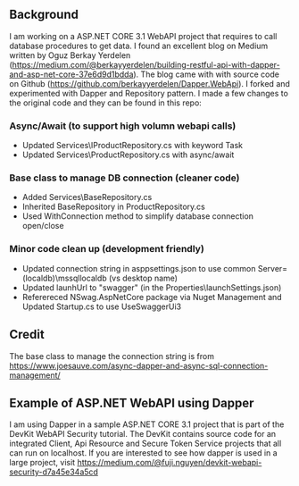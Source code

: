 ## Background
I am working on a ASP.NET CORE 3.1 WebAPI project that requires to call database procedures to get data.  I found an excellent blog on Medium written by Oguz Berkay Yerdelen (https://medium.com/@berkayyerdelen/building-restful-api-with-dapper-and-asp-net-core-37e6d9d1bdda).  The blog came with with source code on Github (https://github.com/berkayyerdelen/Dapper.WebApi).  I forked and experimented with Dapper and Repository pattern.  I made a few changes to the original code and they can be found in this repo:

### Async/Await (to support high volumn webapi calls)
- Updated Services\IProductRepository.cs with keyword Task
- Updated Services\ProductRepository.cs with async/await

### Base class to manage DB connection (cleaner code)
- Added Services\BaseRepository.cs 
- Inherited BaseRepository in ProductRepository.cs
- Used WithConnection method to simplify database connection open/close

### Minor code clean up (development friendly)
- Updated connection string in asppsettings.json to use common Server=(localdb)\\mssqllocaldb (vs desktop name)
- Updated launhUrl to "swagger" (in the Properties\launchSettings.json)
- Referereced NSwag.AspNetCore package via Nuget Management and Updated Startup.cs to use UseSwaggerUi3

## Credit
The base class to manage the connection string is from https://www.joesauve.com/async-dapper-and-async-sql-connection-management/

## Example of ASP.NET WebAPI using Dapper
I am using Dapper in a sample ASP.NET CORE 3.1 project that is part of the DevKit WebAPI Security tutorial.  The DevKit contains source code for an integrated Client, Api Resource and Secure Token Service projects that all can run on localhost.   If you are interested to see how dapper is used in a large project, visit https://medium.com/@fuji.nguyen/devkit-webapi-security-d7a45e34a5cd
